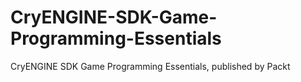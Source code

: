 # CryENGINE-SDK-Game-Programming-Essentials
CryENGINE SDK Game Programming Essentials, published by Packt
